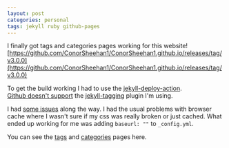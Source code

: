```yaml
---
layout: post
categories: personal
tags: jekyll ruby github-pages
---
```


I finally got tags and categories pages working for this website!
[https://github.com/ConorSheehan1/ConorSheehan1.github.io/releases/tag/v3.0.0](https://github.com/ConorSheehan1/ConorSheehan1.github.io/releases/tag/v3.0.0)

To get the build working I had to use the [jekyll-deploy-action](https://github.com/jeffreytse/jekyll-deploy-action).  
[Github doesn't support](https://docs.github.com/en/pages/setting-up-a-github-pages-site-with-jekyll/about-github-pages-and-jekyll#plugins) the [jekyll-tagging](https://github.com/pattex/jekyll-tagging) plugin I'm using.
 
I had [some issues](https://github.com/jeffreytse/jekyll-deploy-action/issues/48) along the way. I had the usual problems with browser cache where I wasn't sure if my css was really broken or just cached. What ended up working for me was adding `baseurl: ""` to `_config.yml`.

You can see the [tags](./tags) and [categories](./categories) pages here.